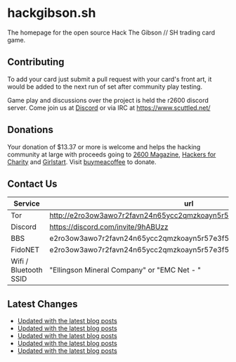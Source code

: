 # hackgibson.sh
The homepage for the open source Hack The Gibson // SH trading card game.


## Contributing

To add your card just submit a pull request with your card's front art, it would be added to the next run of set after community play testing.

Game play and discussions over the project is held the r2600 discord server. Come join us at [Discord](https://discord.com/invite/9hABUzz) or via IRC at https://www.scuttled.net/


## Donations

Your donation of $13.37 or more is welcome and helps the hacking community at large with proceeds going to [2600 Magazine](https://2600.com/), [Hackers for Charity](https://hackersforcharity.org) and [Girlstart](https://girlstart.org).  Visit [buymeacoffee](https://www.buymeacoffee.com/hackgibson.sh) to donate.


## Contact Us

Service | url
-|-
Tor | http://e2ro3ow3awo7r2favn24n65ycc2qmzkoayn5r57e3f56nvjwdcgg32ad.onion
Discord | https://discord.com/invite/9hABUzz
BBS | e2ro3ow3awo7r2favn24n65ycc2qmzkoayn5r57e3f56nvjwdcgg32ad.onion:23
FidoNET | e2ro3ow3awo7r2favn24n65ycc2qmzkoayn5r57e3f56nvjwdcgg32ad.onion:24554
Wifi / Bluetooth SSID | "Ellingson Mineral Company" or "EMC Net - <fidonet address>"

## Latest Changes
<!-- BLOG-POST-LIST:START -->
- [Updated with the latest blog posts](https://github.com/DFW2600/hackgibson.sh/commit/f23cdebc6b91b45da400e5ed62aadeb87210cc5e)
- [Updated with the latest blog posts](https://github.com/DFW2600/hackgibson.sh/commit/74eac22c2106cb3fe2e325e6b417bed0e03bdc80)
- [Updated with the latest blog posts](https://github.com/DFW2600/hackgibson.sh/commit/db446cf78f23a8cd18f6954805c1e7d6371d90de)
- [Updated with the latest blog posts](https://github.com/DFW2600/hackgibson.sh/commit/8b17b469a991bf01c0fe35987745a8f8885e2937)
- [Updated with the latest blog posts](https://github.com/DFW2600/hackgibson.sh/commit/84bbd29b2b257b23ce22591e4cbbba44a3571067)
<!-- BLOG-POST-LIST:END -->
